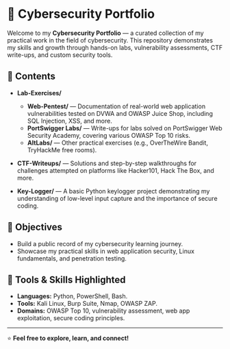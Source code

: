 # 🚀 Cybersecurity Portfolio

Welcome to my **Cybersecurity Portfolio** — a curated collection of my practical work in the field of cybersecurity. This repository demonstrates my skills and growth through hands-on labs, vulnerability assessments, CTF write-ups, and custom security tools.

## 📂 Contents

- **Lab-Exercises/**
  - **Web-Pentest/** — Documentation of real-world web application vulnerabilities tested on DVWA and OWASP Juice Shop, including SQL Injection, XSS, and more.
  - **PortSwigger Labs/** — Write-ups for labs solved on PortSwigger Web Security Academy, covering various OWASP Top 10 risks.
  - **AltLabs/** — Other practical exercises (e.g., OverTheWire Bandit, TryHackMe free rooms).

- **CTF-Writeups/** — Solutions and step-by-step walkthroughs for challenges attempted on platforms like Hacker101, Hack The Box, and more.

- **Key-Logger/** — A basic Python keylogger project demonstrating my understanding of low-level input capture and the importance of secure coding.

## 🎯 Objectives

- Build a public record of my cybersecurity learning journey.
- Showcase my practical skills in web application security, Linux fundamentals, and penetration testing.

## 🔑 Tools & Skills Highlighted

- **Languages:** Python, PowerShell, Bash.
- **Tools:** Kali Linux, Burp Suite, Nmap, OWASP ZAP.
- **Domains:** OWASP Top 10, vulnerability assessment, web app exploitation, secure coding principles.
---

⭐️ **Feel free to explore, learn, and connect!**

